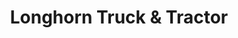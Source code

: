 ---
title: "Longhorn Truck & Tractor"
url: /fort-benton/longhorn-truck-und-tractor/
shop: Autowerkstatt
---